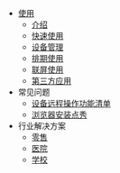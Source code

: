 * [使用](README)
  * [介绍](start/overview)
  * [快速使用](start/quick)
  * [设备管理](start/terminal)
  * [排期使用](start/channel)
  * [联屏使用](start/wall)
  * [第三方应用](start/thirdApp)
* 常见问题
  * [设备远程操作功能清单](question/controlList)
  * [浏览器安装点秀](question/browserInstall)
* 行业解决方案
  * [零售](sln/retail)
  * [医院](sln/hospital)
  * [学校](sln/school)
